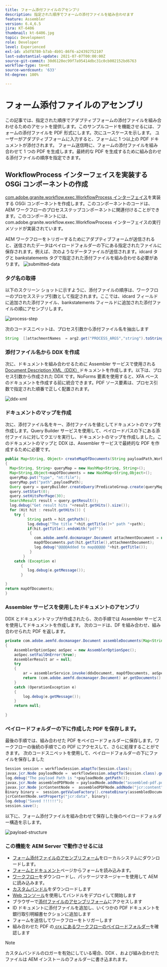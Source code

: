 ```yaml
---
title: フォーム添付ファイルのアセンブリ
description: 指定された順序でフォームの添付ファイルを組み合わせます
feature: Assembler
version: 6.4,6.5
jira: KT-6406
thumbnail: kt-6406.jpg
topic: Development
role: Developer
level: Experienced
exl-id: a5df8780-b7ab-4b91-86f6-a24392752107
last-substantial-update: 2021-07-07T00:00:00Z
source-git-commit: 30d6120ec99f7a95414dbc31c0cb002152bd6763
workflow-type: tm+mt
source-wordcount: '633'
ht-degree: 100%

---
```


# フォーム添付ファイルのアセンブリ

この記事では、指定された順序でアダプティブフォームの添付ファイルを組み合わせるためのアセットを提供します。このサンプルコードを機能させるには、フォームの添付ファイルを PDF 形式にします。次にユースケースを示します。
ユーザーがアダプティブフォームに入力すると、フォームに 1 つ以上の PDF ドキュメントが添付されます。
フォーム送信時に、フォームの添付ファイルを組み合わせて 1 つの PDF を生成します。最終的な PDF を生成するために組み合わせる添付ファイルの順序を指定できます。

## WorkflowProcess インターフェイスを実装する OSGi コンポーネントの作成

[com.adobe.granite.workflow.exec.WorkflowProcess インターフェイス](https://helpx.adobe.com/experience-manager/6-5/sites/developing/using/reference-materials/javadoc/com/adobe/granite/workflow/exec/WorkflowProcess.html?lang=ja)を実装する OSGi コンポーネントを作成します。このコンポーネントのコードは、AEM ワークフローのプロセスステップコンポーネントに関連付けることができます。このコンポーネントには、com.adobe.granite.workflow.exec.WorkflowProcess インターフェイスの実行メソッドが実装されています。

AEM ワークフローをトリガーするためにアダプティブフォームが送信されると、送信されたデータはペイロードフォルダーの下にある指定されたファイルに保存されます。例えば、次のようなデータファイルが送信されます。idcard タグと bankstatements タグで指定された添付ファイルを組み合わせる必要があります。
![submitted-data](assets/submitted-data.JPG)

### タグ名の取得

以下のスクリーン ショットに示すように、添付ファイルの順序は、ワークフローのプロセスステップ引数として指定されます。ここでは、idcard フィールドに追加された添付ファイル、bankstatements フィールドに追加された添付ファイルの順にアセンブリします。

![process-step](assets/process-step.JPG)

次のコードスニペットは、プロセス引数から添付ファイル名を抽出します

```java
String  []attachmentNames  = arg2.get("PROCESS_ARGS","string").toString().split(",");
```

### 添付ファイル名から DDX を作成

次に、ドキュメントを組み合わせるために Assembler サービスで使用される [Document Description XML（DDX）](https://helpx.adobe.com/pdf/aem-forms/6-2/ddxRef.pdf)ドキュメントを作成します。以下は、プロセス引数から作成された DDX です。NoForms 要素を使用すると、XFA ベースのドキュメントを作成する前に統合できます。PDF ソース要素は、プロセス引数で指定された順番で正しく配置されます。

![ddx-xml](assets/ddx.PNG)

### ドキュメントのマップを作成

次に、添付ファイル名をキー、添付ファイルを値としてドキュメントのマップを作成します。Query Builder サービスを使用して、ペイロードパスの下にある添付ファイルに対してクエリを実行し、ドキュメントのマップを作成しました。このドキュメントのマップと DDX は、Assembler サービスで最終的な PDF を作成するために必要です。

```java
public Map<String, Object> createMapOfDocuments(String payloadPath,WorkflowSession workflowSession )
{
  Map<String, String> queryMap = new HashMap<String, String>();
  Map<String,Object>mapOfDocuments = new HashMap<String,Object>();
  queryMap.put("type", "nt:file");
  queryMap.put("path",payloadPath);
  Query query = queryBuilder.createQuery(PredicateGroup.create(queryMap),workflowSession.adaptTo(Session.class));
  query.setStart(0);
  query.setHitsPerPage(30);
  SearchResult result = query.getResult();
  log.debug("Get result hits "+result.getHits().size());
  for (Hit hit : result.getHits()) {
    try {
          String path = hit.getPath();
          log.debug("The title "+hit.getTitle()+" path "+path);
          if(hit.getTitle().endsWith("pdf"))
           {
             com.adobe.aemfd.docmanager.Document attachmentDocument = new com.adobe.aemfd.docmanager.Document(path);
             mapOfDocuments.put(hit.getTitle(),attachmentDocument);
             log.debug("@@@@Added to map@@@@@ "+hit.getTitle());
           }
        }
    catch (Exception e)
       {
          log.debug(e.getMessage());
       }

}
return mapOfDocuments;
}
```

### Assembler サービスを使用したドキュメントのアセンブリ

DDX とドキュメントマップが作成されたら、次の手順では Assembler サービスを使用してドキュメントを作成します。
次のコードは、DF を組み合わせ、組み合わせられた PDF を返します。

```java
private com.adobe.aemfd.docmanager.Document assembleDocuments(Map<String, Object> mapOfDocuments, com.adobe.aemfd.docmanager.Document ddxDocument)
{
    AssemblerOptionSpec aoSpec = new AssemblerOptionSpec();
    aoSpec.setFailOnError(true);
    AssemblerResult ar = null;
    try
    {
        ar = assemblerService.invoke(ddxDocument, mapOfDocuments, aoSpec);
        return (com.adobe.aemfd.docmanager.Document) ar.getDocuments().get("GeneratedDocument.pdf");
    }
    catch (OperationException e)
    {
        log.debug(e.getMessage());
    }
    return null;
    
}
```

### ペイロードフォルダーの下に作成した PDF を保存します。

最後の手順では、組み合わせた PDF をペイロードフォルダーに保存します。ワークフローの後続の手順でこの PDF にアクセスして、さらに処理することができます。
次のコードスニペットを使用して、ペイロードフォルダーの下にファイルを保存しました

```java
Session session = workflowSession.adaptTo(Session.class);
javax.jcr.Node payloadNode =  workflowSession.adaptTo(Session.class).getNode(workItem.getWorkflowData().getPayload().toString());
log.debug("The payload Path is "+payloadNode.getPath());
javax.jcr.Node assembledPDFNode = payloadNode.addNode("assembled-pdf.pdf", "nt:file"); 
javax.jcr.Node jcrContentNode =  assembledPDFNode.addNode("jcr:content", "nt:resource");
Binary binary =  session.getValueFactory().createBinary(assembledDocument.getInputStream());
jcrContentNode.setProperty("jcr:data", binary);
log.debug("Saved !!!!!!"); 
session.save();
```

以下に、フォーム添付ファイルを組み合わせて保存した後のペイロードフォルダー構造を示します。

![payload-structure](assets/payload-structure.JPG)

### この機能を AEM Server で動作させるには

* [フォーム添付ファイルのアセンブリフォーム](assets/assemble-form-attachments-af.zip)をローカルシステムにダウンロードします。
* [フォームとドキュメント](http://localhost:4502/aem/forms.html/content/dam/formsanddocuments)ページからフォームを読み込みます。
* [ワークフロー](assets/assemble-form-attachments.zip)をダウンロードし、パッケージマネージャーを使用して AEM に読み込みます。
* [カスタムバンドル](assets/assembletaskattachments.assembletaskattachments.core-1.0-SNAPSHOT.jar)をダウンロードします
* [Web コンソール](http://localhost:4502/system/console/bundles)を使用してバンドルをデプロイして開始します
* ブラウザーで[添付ファイルのアセンブリフォーム](http://localhost:4502/content/dam/formsanddocuments/assembleattachments/jcr:content?wcmmode=disabled)にアクセスします
* ID ドキュメントに添付ファイルを追加し、いくつかの PDF ドキュメントを銀行取引明細書セクションに追加します
* フォームを送信してワークフローをトリガーします
* 組み合わせた PDF の[ crx にあるワークフローのペイロードフォルダー](http://localhost:4502/crx/de/index.jsp#/var/fd/dashboard/payload)を確認します

>[!NOTE]
> カスタムバンドルのロガーを有効にしている場合、DDX 、および組み合わせたファイルは AEM インストールのフォルダーに書き込まれます。
